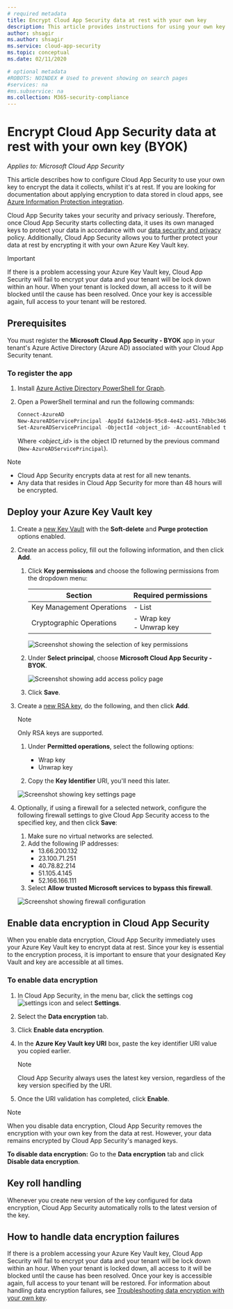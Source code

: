```yaml
---
# required metadata
title: Encrypt Cloud App Security data at rest with your own key
description: This article provides instructions for using your own key to encrypt data at rest stored in Cloud App Security.
author: shsagir
ms.author: shsagir
ms.service: cloud-app-security
ms.topic: conceptual
ms.date: 02/11/2020

# optional metadata
#ROBOTS: NOINDEX # Used to prevent showing on search pages
#services: na
#ms.subservice: na
ms.collection: M365-security-compliance
---
```

# Encrypt Cloud App Security data at rest with your own key (BYOK)

*Applies to: Microsoft Cloud App Security*

This article describes how to configure Cloud App Security to use your own key to encrypt the data it collects, whilst it's at rest. If you are looking for documentation about applying encryption to data stored in cloud apps, see [Azure Information Protection integration](azip-integration.md).

Cloud App Security takes your security and privacy seriously. Therefore, once Cloud App Security starts collecting data, it uses its own managed keys to protect your data in accordance with our [data security and privacy](cas-compliance-trust.md) policy. Additionally, Cloud App Security allows you to further protect your data at rest by encrypting it with your own Azure Key Vault key.

> [!IMPORTANT]
> If there is a problem accessing your Azure Key Vault key, Cloud App Security will fail to encrypt your data and your tenant will be lock down within an hour. When your tenant is locked down, all access to it will be blocked until the cause has been resolved. Once your key is accessible again, full access to your tenant will be restored.

## Prerequisites

You must register the **Microsoft Cloud App Security - BYOK** app in your tenant's Azure Active Directory (Azure AD) associated with your Cloud App Security tenant.

### To register the app

1. Install [Azure Active Directory PowerShell for Graph](/powershell/azure/active-directory/install-adv2).

1. Open a PowerShell terminal and run the following commands:

    ``` Powershell
    Connect-AzureAD
    New-AzureADServicePrincipal -AppId 6a12de16-95c8-4e42-a451-7dbbc34634cd
    Set-AzureADServicePrincipal -ObjectId <object_id> -AccountEnabled true
    ```

    Where *<object_id>* is the object ID returned by the previous command (`New-AzureADServicePrincipal`).

> [!NOTE]
>
> - Cloud App Security encrypts data at rest for all new tenants.
> - Any data that resides in Cloud App Security for more than 48 hours will be encrypted.

## Deploy your Azure Key Vault key

1. Create a [new Key Vault](/azure-stack/user/azure-stack-key-vault-manage-portal#create-a-key-vault) with the **Soft-delete** and **Purge protection** options enabled.

1. Create an access policy, fill out the following information, and then click **Add**.
    1. Click **Key permissions** and choose the following permissions from the dropdown menu:

        | Section | Required permissions |
        | --- | --- |
        | Key Management Operations | - List |
        | Cryptographic Operations | - Wrap key<br />- Unwrap key |

        ![Screenshot showing the selection of key permissions](media/byok-kv-access-policy-key-perms.PNG)

    2. Under **Select principal**, choose **Microsoft Cloud App Security - BYOK**.

        ![Screenshot showing add access policy page](media/byok-kv-add-access-policy.PNG)

    3. Click **Save**.

1. Create a [new RSA key](/azure-stack/user/azure-stack-key-vault-manage-portal#create-a-key), do the following, and then click **Add**.

    > [!NOTE]
    > Only RSA keys are supported.

    1. Under **Permitted operations**, select the following options:

        - Wrap key
        - Unwrap key

    2. Copy the **Key Identifier** URI, you'll need this later.

    ![Screenshot showing key settings page](media/byok-kv-key-perms.PNG)

1. Optionally, if using a firewall for a selected network, configure the following firewall settings to give Cloud App Security access to the specified key, and then click **Save**:
    1. Make sure no virtual networks are selected.
    1. Add the following IP addresses:
        - 13.66.200.132
        - 23.100.71.251
        - 40.78.82.214
        - 51.105.4.145
        - 52.166.166.111
    1. Select **Allow trusted Microsoft services to bypass this firewall**.

    ![Screenshot showing firewall configuration](media/byok-kv-firewall.PNG)

## Enable data encryption in Cloud App Security

When you enable data encryption, Cloud App Security immediately uses your Azure Key Vault key to encrypt data at rest. Since your key is essential to the encryption process, it is important to ensure that your designated Key Vault and key are accessible at all times.

### To enable data encryption

1. In Cloud App Security, in the menu bar, click the settings cog ![settings icon](media/settings-icon.png) and select **Settings**.

1. Select the **Data encryption** tab.

1. Click **Enable data encryption**.

1. In the **Azure Key Vault key URI** box, paste the key identifier URI value you copied earlier.

    > [!NOTE]
    > Cloud App Security always uses the latest key version, regardless of the key version specified by the URI.

1. Once the URI validation has completed, click **Enable**.

> [!NOTE]
> When you disable data encryption, Cloud App Security removes the encryption with your own key from the data at rest. However, your data remains encrypted by Cloud App Security's managed keys.
>
> **To disable data encryption:** Go to the **Data encryption** tab and click **Disable data encryption**.

## Key roll handling

Whenever you create new version of the key configured for data encryption, Cloud App Security automatically rolls to the latest version of the key.

## How to handle data encryption failures

If there is a problem accessing your Azure Key Vault key, Cloud App Security will fail to encrypt your data and your tenant will be lock down within an hour. When your tenant is locked down, all access to it will be blocked until the cause has been resolved. Once your key is accessible again, full access to your tenant will be restored. For information about handling data encryption failures, see [Troubleshooting data encryption with your own key](troubleshooting-data-encryption.md).
